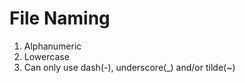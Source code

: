 # File Naming

1. Alphanumeric
2. Lowercase
3. Can only use dash(-), underscore(\_) and/or tilde(~)
